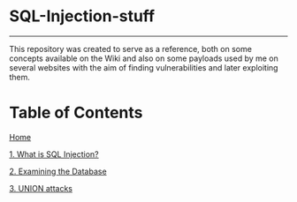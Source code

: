 # **SQL-Injection-stuff**
***

This repository was created to serve as a reference, both on some concepts available on the Wiki and also on some payloads used by me on several websites with the aim of finding vulnerabilities and later exploiting them.

# **Table of Contents**

[Home](https://github.com/VascoLucas01/SQL-Injection-stuff/wiki)

[1. What is SQL Injection?](https://github.com/VascoLucas01/SQL-Injection-stuff/wiki/What-is-SQL-Injection%3F)

[2. Examining the Database](https://github.com/VascoLucas01/SQL-Injection-stuff/wiki/Examining-the-Database)

[3. UNION attacks](https://github.com/VascoLucas01/SQL-Injection-stuff/wiki/UNION-attacks)
